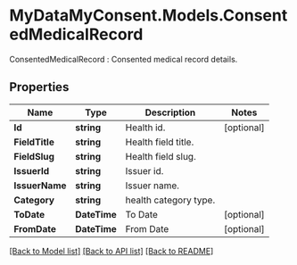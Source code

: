 # MyDataMyConsent.Models.ConsentedMedicalRecord
ConsentedMedicalRecord : Consented medical record details.

## Properties

Name | Type | Description | Notes
------------ | ------------- | ------------- | -------------
**Id** | **string** | Health id. | [optional] 
**FieldTitle** | **string** | Health field title. | 
**FieldSlug** | **string** | Health field slug. | 
**IssuerId** | **string** | Issuer id. | 
**IssuerName** | **string** | Issuer name. | 
**Category** | **string** | health category type. | 
**ToDate** | **DateTime** | To Date | [optional] 
**FromDate** | **DateTime** | From Date | [optional] 

[[Back to Model list]](../README.md#documentation-for-models) [[Back to API list]](../README.md#documentation-for-api-endpoints) [[Back to README]](../README.md)

